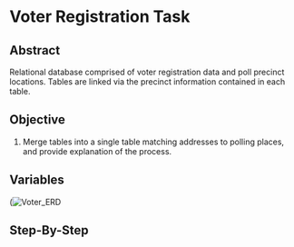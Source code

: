 # Voter Registration Task 

## Abstract

Relational database comprised of voter registration data and poll precinct locations. Tables are linked via the precinct information contained in each table. 

## Objective

1. Merge tables into a single table matching addresses to polling places, and provide explanation of the process.

## Variables

(![Voter_ERD](https://user-images.githubusercontent.com/112409778/217132603-db27d518-5872-476d-bf60-9b7243a7ccf2.png)

## Step-By-Step 

 
